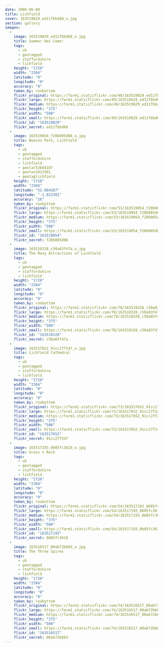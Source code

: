 ```yaml
---
date: 2006-06-08
title: Lichfield
cover: 163519829_ed11fbbd68_o.jpg
section: gallery
images:
  - 
    image: 163519829_ed11fbbd68_o.jpg
    title: Summer Has Come!
    tags:
      - uk
      - geotagged
      - staffordshire
      - lichfield
    height: "1728"
    width: "2304"
    latitude: "0"
    longitude: "0"
    accuracy: "0"
    taken_by: roobottom
    flickr_original: https://farm1.staticflickr.com/49/163519829_ed11fbbd68_o.jpg
    flickr_large: https://farm1.staticflickr.com/49/163519829_ed11fbbd68_b.jpg
    flickr_medium: https://farm1.staticflickr.com/49/163519829_ed11fbbd68.jpg
    flickr_height: "375"
    flickr_width: "500"
    flickr_small: https://farm1.staticflickr.com/49/163519829_ed11fbbd68_m.jpg
    flickr_id: "163519829"
    flickr_secret: ed11fbbd68
  - 
    image: 163519054_f20b085d88_o.jpg
    title: Beacon Park, Lichfield
    tags:
      - uk
      - geotagged
      - staffordshire
      - lichfield
      - geolat52684187
      - geolon1823301
      - geotaglichfield
    height: "1728"
    width: "2304"
    latitude: "52.684187"
    longitude: "-1.823301"
    accuracy: "16"
    taken_by: roobottom
    flickr_original: https://farm1.staticflickr.com/53/163519054_f20b085d88_o.jpg
    flickr_large: https://farm1.staticflickr.com/53/163519054_f20b085d88_b.jpg
    flickr_medium: https://farm1.staticflickr.com/53/163519054_f20b085d88.jpg
    flickr_height: "375"
    flickr_width: "500"
    flickr_small: https://farm1.staticflickr.com/53/163519054_f20b085d88_m.jpg
    flickr_id: "163519054"
    flickr_secret: f20b085d88
  - 
    image: 163518328_c50a03f47a_o.jpg
    title: The Many Attractions of Lichfield
    tags:
      - uk
      - geotagged
      - staffordshire
      - lichfield
    height: "1728"
    width: "2304"
    latitude: "0"
    longitude: "0"
    accuracy: "0"
    taken_by: roobottom
    flickr_original: https://farm1.staticflickr.com/78/163518328_c50a03f47a_o.jpg
    flickr_large: https://farm1.staticflickr.com/78/163518328_c50a03f47a_b.jpg
    flickr_medium: https://farm1.staticflickr.com/78/163518328_c50a03f47a.jpg
    flickr_height: "375"
    flickr_width: "500"
    flickr_small: https://farm1.staticflickr.com/78/163518328_c50a03f47a_m.jpg
    flickr_id: "163518328"
    flickr_secret: c50a03f47a
  - 
    image: 163517652_91cc27f247_o.jpg
    title: Lichfield Cathedral
    tags:
      - uk
      - geotagged
      - staffordshire
      - lichfield
    height: "1728"
    width: "2304"
    latitude: "0"
    longitude: "0"
    accuracy: "0"
    taken_by: roobottom
    flickr_original: https://farm1.staticflickr.com/73/163517652_91cc27f247_o.jpg
    flickr_large: https://farm1.staticflickr.com/73/163517652_91cc27f247_b.jpg
    flickr_medium: https://farm1.staticflickr.com/73/163517652_91cc27f247.jpg
    flickr_height: "375"
    flickr_width: "500"
    flickr_small: https://farm1.staticflickr.com/73/163517652_91cc27f247_m.jpg
    flickr_id: "163517652"
    flickr_secret: 91cc27f247
  - 
    image: 163517193_8605fc3618_o.jpg
    title: Grass n Rock
    tags:
      - uk
      - geotagged
      - staffordshire
      - lichfield
    height: "1728"
    width: "2304"
    latitude: "0"
    longitude: "0"
    accuracy: "0"
    taken_by: roobottom
    flickr_original: https://farm1.staticflickr.com/54/163517193_8605fc3618_o.jpg
    flickr_large: https://farm1.staticflickr.com/54/163517193_8605fc3618_b.jpg
    flickr_medium: https://farm1.staticflickr.com/54/163517193_8605fc3618.jpg
    flickr_height: "375"
    flickr_width: "500"
    flickr_small: https://farm1.staticflickr.com/54/163517193_8605fc3618_m.jpg
    flickr_id: "163517193"
    flickr_secret: 8605fc3618
  - 
    image: 163516517_00ab72b683_o.jpg
    title: The Three Spires
    tags:
      - uk
      - geotagged
      - staffordshire
      - lichfield
    height: "1728"
    width: "2304"
    latitude: "0"
    longitude: "0"
    accuracy: "0"
    taken_by: roobottom
    flickr_original: https://farm1.staticflickr.com/74/163516517_00ab72b683_o.jpg
    flickr_large: https://farm1.staticflickr.com/74/163516517_00ab72b683_b.jpg
    flickr_medium: https://farm1.staticflickr.com/74/163516517_00ab72b683.jpg
    flickr_height: "375"
    flickr_width: "500"
    flickr_small: https://farm1.staticflickr.com/74/163516517_00ab72b683_m.jpg
    flickr_id: "163516517"
    flickr_secret: 00ab72b683
---
```

